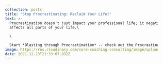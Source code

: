```yaml
---
collection: posts
title: "Stop Procrastinating: Reclaim Your Life!"
text: >-
  Procrastination doesn't just impact your professional life; it negatively
  affects all parts of your life.\

  \

  Start *Blasting through Procrastination* -- check out the Procrastination program in the Core Learning Zone or register for our upcoming Procrastination program (see on the web page below)
image: https://res.cloudinary.com/core-coaching-consulting/image/upload/v1640295147/Holiday_Shopping_Post_dnrlr4.png
date: 2021-12-23T21:33:07.832Z
---
```


